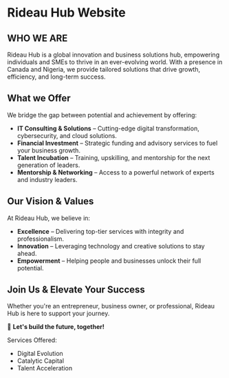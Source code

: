 # Rideau Hub Website

## WHO WE ARE

Rideau Hub is a global innovation and business solutions hub, empowering individuals and SMEs to thrive in an ever-evolving world. With a presence in Canada and Nigeria, we provide tailored solutions that drive growth, efficiency, and long-term success.

## What we Offer
We bridge the gap between potential and achievement by offering:

- **IT Consulting & Solutions** – Cutting-edge digital transformation, cybersecurity, and cloud solutions.
- **Financial Investment** – Strategic funding and advisory services to fuel your business growth.
- **Talent Incubation** – Training, upskilling, and mentorship for the next generation of leaders.
- **Mentorship & Networking** – Access to a powerful network of experts and industry leaders.

## Our Vision & Values
At Rideau Hub, we believe in:

- **Excellence** – Delivering top-tier services with integrity and professionalism.
- **Innovation** – Leveraging technology and creative solutions to stay ahead.
- **Empowerment** – Helping people and businesses unlock their full potential.

## Join Us & Elevate Your Success
Whether you're an entrepreneur, business owner, or professional, Rideau Hub is here to support your journey.

🚀 **Let's build the future, together!**

Services Offered:
* Digital Evolution
* Catalytic Capital
* Talent Acceleration